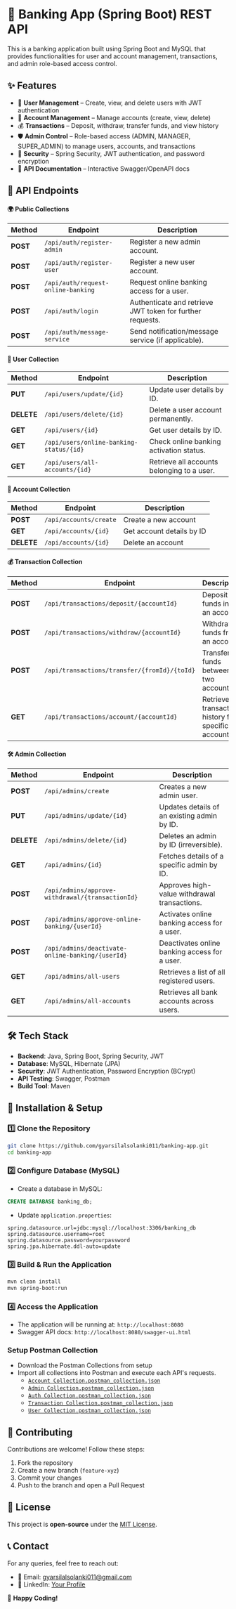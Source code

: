 # 🏦 Banking App (Spring Boot) REST API
This is a banking application built using Spring Boot and MySQL that provides functionalities for user and account management, transactions, and admin role-based access control.

## ✨ Features
- 👤 **User Management** – Create, view, and delete users with JWT authentication
- 🏦 **Account Management** – Manage accounts (create, view, delete)
- 💰 **Transactions** – Deposit, withdraw, transfer funds, and view history
- 🛡 **Admin Control** – Role-based access (ADMIN, MANAGER, SUPER_ADMIN) to manage users, accounts, and transactions
- 🔐 **Security** – Spring Security, JWT authentication, and password encryption
- 📄 **API Documentation** – Interactive Swagger/OpenAPI docs

## 🔗 API Endpoints

#### 🌍 Public Collections
| **Method** | **Endpoint**                       | **Description**                                           |
|------------|------------------------------------|-----------------------------------------------------------|
| **POST**   | `/api/auth/register-admin`         | Register a new admin account.                             |
| **POST**   | `/api/auth/register-user`          | Register a new user account.                              |
| **POST**   | `/api/auth/request-online-banking` | Request online banking access for a user.                 |
| **POST**   | `/api/auth/login`                  | Authenticate and retrieve JWT token for further requests. |
| **POST**   | `/api/auth/message-service`        | Send notification/message service (if applicable).        |

#### 👤 User Collection
| **Method** | **Endpoint**                            | **Description**                            |
|------------|-----------------------------------------|--------------------------------------------|
| **PUT**    | `/api/users/update/{id}`                | Update user details by ID.                 |
| **DELETE** | `/api/users/delete/{id}`                | Delete a user account permanently.         |
| **GET**    | `/api/users/{id}`                       | Get user details by ID.                    |
| **GET**    | `/api/users/online-banking-status/{id}` | Check online banking activation status.    |
| **GET**    | `/api/users/all-accounts/{id}`          | Retrieve all accounts belonging to a user. |

#### 🏦 Account Collection
| Method     | Endpoint               | Description               |
|------------|------------------------|---------------------------|
| **POST**   | `/api/accounts/create` | Create a new account      |
| **GET**    | `/api/accounts/{id}`   | Get account details by ID |
| **DELETE** | `/api/accounts/{id}`   | Delete an account         |

#### 💰 Transaction Collection
| **Method** | **Endpoint**                                 | **Description**                                      |
|------------|----------------------------------------------|------------------------------------------------------|
| **POST**   | `/api/transactions/deposit/{accountId}`      | Deposit funds into an account.                       |
| **POST**   | `/api/transactions/withdraw/{accountId}`     | Withdraw funds from an account.                      |
| **POST**   | `/api/transactions/transfer/{fromId}/{toId}` | Transfer funds between two accounts.                 |
| **GET**    | `/api/transactions/account/{accountId}`      | Retrieve transaction history for a specific account. |

#### 🛠 Admin Collection
| **Method** | **Endpoint**                                     | **Description**                               |
|------------|--------------------------------------------------|-----------------------------------------------|
| **POST**   | `/api/admins/create`                             | Creates a new admin user.                     |
| **PUT**    | `/api/admins/update/{id}`                        | Updates details of an existing admin by ID.   |
| **DELETE** | `/api/admins/delete/{id}`                        | Deletes an admin by ID (irreversible).        |
| **GET**    | `/api/admins/{id}`                               | Fetches details of a specific admin by ID.    |
| **POST**   | `/api/admins/approve-withdrawal/{transactionId}` | Approves high-value withdrawal transactions.  |
| **POST**   | `/api/admins/approve-online-banking/{userId}`    | Activates online banking access for a user.   |
| **POST**   | `/api/admins/deactivate-online-banking/{userId}` | Deactivates online banking access for a user. |
| **GET**    | `/api/admins/all-users`                          | Retrieves a list of all registered users.     |
| **GET**    | `/api/admins/all-accounts`                       | Retrieves all bank accounts across users.     |


## 🛠️ Tech Stack

- **Backend**: Java, Spring Boot, Spring Security, JWT
- **Database**: MySQL, Hibernate (JPA)
- **Security**: JWT Authentication, Password Encryption (BCrypt)
- **API Testing**: Swagger, Postman
- **Build Tool**: Maven


## 📌 Installation & Setup

### 1️⃣ Clone the Repository
```sh
git clone https://github.com/gyarsilalsolanki011/banking-app.git
cd banking-app
```

### 2️⃣ Configure Database (MySQL)
- Create a database in MySQL:
```sql
CREATE DATABASE banking_db;
```
- Update `application.properties`:
```properties
spring.datasource.url=jdbc:mysql://localhost:3306/banking_db
spring.datasource.username=root
spring.datasource.password=yourpassword
spring.jpa.hibernate.ddl-auto=update
```

### 3️⃣ Build & Run the Application
```sh
mvn clean install
mvn spring-boot:run
```
### 4️⃣ Access the Application
- The application will be running at: `http://localhost:8080`
- Swagger API docs: `http://localhost:8080/swagger-ui.html`

### Setup Postman Collection
- Download the Postman Collections from setup 
- Import all collections into Postman and execute each API's requests.
  - [`Account Collection.postman_collection.json`](/setup/Account%20Collection.postman_collection.json)
  - [`Admin Collection.postman_collection.json`](/setup/Admin%20Collection.postman_collection.json)
  - [`Auth Collection.postman_collection.json`](/setup/Auth%20Collection.postman_collection.json)
  - [`Transaction Collection.postman_collection.json`](/setup/Transaction%20Collection.postman_collection.json)
  - [`User Collection.postman_collection.json`](/setup/User%20Collection.postman_collection.json)

## 🤝 Contributing
Contributions are welcome! Follow these steps:
1. Fork the repository
2. Create a new branch (`feature-xyz`)
3. Commit your changes
4. Push to the branch and open a Pull Request


## 📜 License
This project is **open-source** under the [MIT License](LICENSE.md).


## 📞 Contact
For any queries, feel free to reach out:
- 📧 Email: gyarsilalsolanki011@gmail.com
- 🔗 LinkedIn: [Your Profile](https://linkedin.com/in/gyarsilalsolanki)

🚀 **Happy Coding!**

